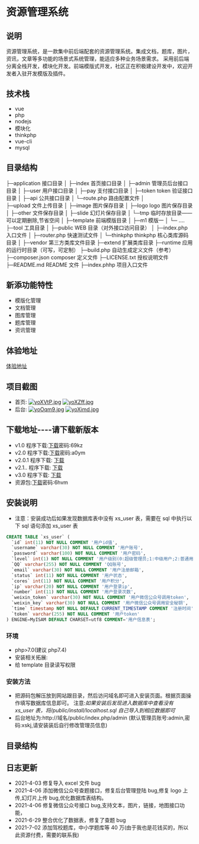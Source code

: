 # 资源管理系统

## 说明

资源管理系统，是一款集中前后端配套的资源管理系统。集成文档，题库，图片，资讯，文章等多功能的场景式系统管理，能适应多种业务场景需求。
采用前后端分离全栈开发，模块化开发。前端模版式开发，社区正在积极建设开发中，欢迎开发者入驻开发模版及插件。

## 技术栈

- vue
- php
- nodejs
- 模块化
- thinkphp
- vue-cli
- mysql

## 目录结构

├─application 接口目录
│ ├─index 首页接口目录
│ ├─admin 管理员后台接口目录
│ ├─user 用户接口目录
│ ├─pay 支付接口目录
│ ├─token token 验证接口目录
│ ├─api 公共接口目录
│ └─route.php 路由配置文件
│  
├─upload 文件上传目录
│ ├─image 图片保存目录
│ ├─logo logo 图片保存目录
│ ├─other 文件保存目录
│ ├─slide 幻灯片保存目录
│ └─tmp 临时存放目录——可以定期删除,节省空间
│
├─template 前端模版目录
│ ├─m1 模版一
│ └─ ....
├─tool 工具目录
│
├─public WEB 目录（对外接口访问目录）
│ ├─index.php 入口文件
│ ├─router.php 快速测试文件
│ └─thinkphp thinkphp 核心类库源码目录
│
├─vendor 第三方类库文件目录
├─extend 扩展类库目录
├─runtime 应用的运行时目录（可写，可定制）
├─build.php 自动生成定义文件（参考）
├─composer.json composer 定义文件
├─LICENSE.txt 授权说明文件
├─README.md README 文件
├─index.phhp 项目入口文件

## 新添功能特性

- 模版化管理
- 文档管理
- 图库管理
- 题库管理
- 资讯管理

## 体验地址

[体验地址](http://zy.xskj.store)

## 项目截图

- 首页:
  [![yoXVtP.jpg](https://s3.ax1x.com/2021/02/21/yoXVtP.jpg)](https://imgchr.com/i/yoXVtP)
  [![yoXZff.jpg](https://s3.ax1x.com/2021/02/21/yoXZff.jpg)](https://imgchr.com/i/yoXZff)
- 后台:
  [![yoOqm9.jpg](https://s3.ax1x.com/2021/02/21/yoOqm9.jpg)](https://imgchr.com/i/yoOqm9)
  [![yoXimd.jpg](https://s3.ax1x.com/2021/02/21/yoXimd.jpg)](https://imgchr.com/i/yoXimd)

## 下载地址----请下载新版本

- v1.0 程序下载:[下载](https://fusong.lanzous.com/b01c4sc8b)密码:69kz
- v2.0 程序下载:[下载](https://fusong.lanzous.com/b01c9c2gd)密码:a0ym
- v2.0.1 程序下载: [下载](https://fusong.lanzoui.com/iicr5qtgegb)
- v2.1.. 程序下载: [下载](https://fusong.lanzoui.com/iagPTqx8fuh)
- v3.0 程序下载: [下载](https://fusong.lanzoui.com/inwUBsut4pg)
- 资源包:[下载](https://fusong.lanzous.com/b01c4vzkj)密码:6hvm

## 安装说明

- 注意：安装成功后如果发现数据库表中没有
  xs_user 表，需要在 sql 中执行以下 sql 语句添加 xs_user 表

```sql
CREATE TABLE `xs_user` (
  `id` int(11) NOT NULL COMMENT '用户id值',
  `username` varchar(30) NOT NULL COMMENT '用户账号',
  `password` varchar(100) NOT NULL COMMENT '用户密码',
  `level` int(1) NOT NULL COMMENT '用户级别(0:超级管理员;1:中级用户;2:普通用户)',
  `QQ` varchar(255) NOT NULL COMMENT 'QQ账号',
  `email` varchar(30) NOT NULL COMMENT '用户注册邮箱',
  `status` int(11) NOT NULL COMMENT '用户状态',
  `cores` int(11) NOT NULL COMMENT '用户积分',
  `ip` varchar(20) NOT NULL COMMENT '用户登录ip',
  `number` int(11) NOT NULL COMMENT '用户登录次数',
  `weixin_token` varchar(30) NOT NULL COMMENT '用户微信公众号调用token',
  `weixin_key` varchar(30) NOT NULL COMMENT '用户微信公众号调用安全秘钥',
  `time` timestamp NOT NULL DEFAULT CURRENT_TIMESTAMP COMMENT '注册时间',
  `token` varchar(255) NOT NULL COMMENT '用户token'
) ENGINE=MyISAM DEFAULT CHARSET=utf8 COMMENT='用户信息表';
```

### 环境

- php>7.0(建议 php7.4)
- 安装相关拓展:
- 给 template 目录读写权限

### 安装方法

- 把源码包解压放到网站跟目录，然后访问域名即可进入安装页面。根据页面操作填写数据库信息即可。
  注意:_如果安装后发现进入数据库中查看没有 xs_user 表，将/public/install/localhost.sql 自己导入到相应数据即可_
- 后台地址为:http://域名/public/index.php/admin
  (默认管理员账号:admin,密码:xskj,请安装装后自行修改管理员信息)

## 目录结构

## 日志更新

- 2021-4-03 修复导入 excel 文件 bug
- 2021-4-06 添加微信公众号查题接口，修复后台管理登陆 bug,修复 logo 上传,幻灯片上传 bug,优化数据库表结构。
- 2021-4-06 修复微信公众号接口 bug,支持文本，图片，链接，地图接口功能，
- 2021-6-29 整合优化了数据表，修复了查题 bug
- 2021-7-02 添加驾校题库，中小学题库等 40 万(由于我也是花钱买的，所以此资源付费，需要的联系我)
